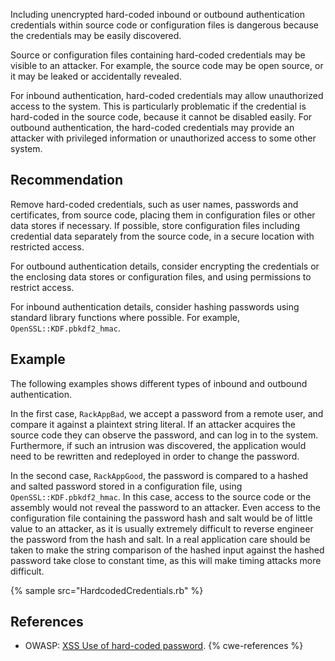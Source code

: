 Including unencrypted hard-coded inbound or outbound authentication credentials within source code or configuration files is dangerous because the credentials may be easily discovered.

Source or configuration files containing hard-coded credentials may be visible to an attacker. For example, the source code may be open source, or it may be leaked or accidentally revealed.

For inbound authentication, hard-coded credentials may allow unauthorized access to the system. This is particularly problematic if the credential is hard-coded in the source code, because it cannot be disabled easily. For outbound authentication, the hard-coded credentials may provide an attacker with privileged information or unauthorized access to some other system.


## Recommendation
Remove hard-coded credentials, such as user names, passwords and certificates, from source code, placing them in configuration files or other data stores if necessary. If possible, store configuration files including credential data separately from the source code, in a secure location with restricted access.

For outbound authentication details, consider encrypting the credentials or the enclosing data stores or configuration files, and using permissions to restrict access.

For inbound authentication details, consider hashing passwords using standard library functions where possible. For example, `OpenSSL::KDF.pbkdf2_hmac`.


## Example
The following examples shows different types of inbound and outbound authentication.

In the first case, `RackAppBad`, we accept a password from a remote user, and compare it against a plaintext string literal. If an attacker acquires the source code they can observe the password, and can log in to the system. Furthermore, if such an intrusion was discovered, the application would need to be rewritten and redeployed in order to change the password.

In the second case, `RackAppGood`, the password is compared to a hashed and salted password stored in a configuration file, using `OpenSSL::KDF.pbkdf2_hmac`. In this case, access to the source code or the assembly would not reveal the password to an attacker. Even access to the configuration file containing the password hash and salt would be of little value to an attacker, as it is usually extremely difficult to reverse engineer the password from the hash and salt. In a real application care should be taken to make the string comparison of the hashed input against the hashed password take close to constant time, as this will make timing attacks more difficult.

{% sample src="HardcodedCredentials.rb" %}

## References
* OWASP: [XSS Use of hard-coded password](https://www.owasp.org/index.php/Use_of_hard-coded_password).
{% cwe-references %}
